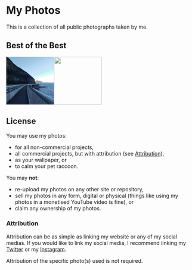 # My Photos
This is a collection of all public photographs taken by me.

## Best of the Best
<img src="https://raw.githubusercontent.com/jahinzee/photos/main/evening%40sea-cliff-bge.jpg" height=128 width=128><img src="https://raw.githubusercontent.com/jahinzee/photos/main/afternoon%40stanwell-pk.jpg" height=128 width=128>

## License
You may use my photos:
- for all non-commercial projects,
- all commercial projects, but with attribution (see [Attribution](https://github.com/jahinzee/photos#attribution)),
- as your wallpaper, or
- to calm your pet raccoon.

You may **not**:
- re-upload my photos on any other site or repository,
- sell my photos in any form, digital or physical (things like using my photos in a monetised YouTube video is fine), or
- claim any ownership of my photos.

### Attribution
Attribution can be as simple as linking my website or any of my social medias. If you would like to link my social media, I recommend linking my [Twitter](https://www.twitter.com/jahinzee) or my [Instagram](https://www.instagram.com/jahinzee).

Attribution of the specific photo(s) used is not required.
